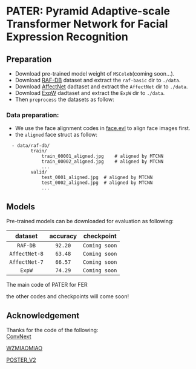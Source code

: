 # PATER: Pyramid Adaptive-scale Transformer Network for Facial Expression Recognition

## Preparation
- Download pre-trained model weight of `MSCeleb`(coming soon...).
- Download [RAF-DB](http://www.whdeng.cn/raf/model1.html) dataset and extract the `raf-basic` dir to `./data`.
- Download [AffectNet](http://mohammadmahoor.com/affectnet/) dadtaset and extract the `AffectNet` dir to `./data`.
- Download [ExpW](http://mmlab.ie.cuhk.edu.hk/projects/socialrelation/index.html) dadtaset and extract the `ExpW` dir to `./data`.
- Then `preprocess` the datasets as follow:
### Data preparation:
- We use the face alignment codes in [face.evl](https://github.com/ZhaoJ9014/face.evoLVe/#Face-Alignment) to align face images first.
- the `aligned` face struct as follow:
```
  - data/raf-db/
		 train/
		     train_00001_aligned.jpg	# aligned by MTCNN
		     train_00002_aligned.jpg	# aligned by MTCNN
		     ...
		 valid/
		     test_0001_aligned.jpg	# aligned by MTCNN
		     test_0002_aligned.jpg	# aligned by MTCNN
		     ...
 ```


## Models
Pre-trained models can be downloaded for evaluation as following:

|     dataset 	| accuracy 	| checkpoint 	|
|:-----------:	|:--------:	|:----:	|
|    `RAF-DB`   	| `92.20`    	|`Coming soon`|
| `AffectNet-8` 	| `63.48`    	|`Coming soon`|
| `AffectNet-7` 	| `66.57`     |`Coming soon`|
|    `ExpW`   	  | `74.29`    	|`Coming soon`|


The main code of PATER for FER

the other codes and checkpoints will come soon!


## Acknowledgement
Thanks for the code of the following:\
[ConvNext](https://github.com/facebookresearch/ConvNeXt.)


[WZMIAOMIAO](https://github.com/WZMIAOMIAO/deep-learning-for-image-processing)


[POSTER_V2](https://github.com/Talented-Q/POSTER_V2)
